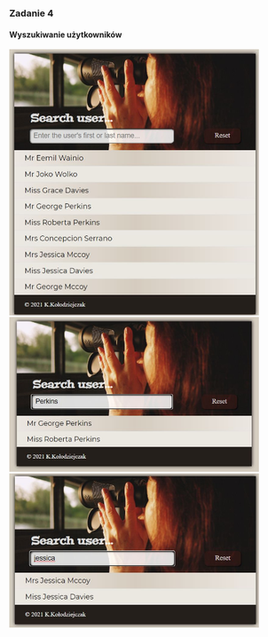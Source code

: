 <h3>Zadanie 4</h3>
<h4> Wyszukiwanie użytkowników </h4>
<img src="demo1.jpg" alt="Wyszukiwarka" width="450px">
<img src="demo2.jpg" alt="Wyszukiwarka" width="450px">
<img src="demo3.jpg" alt="Wyszukiwarka" width="450px">
